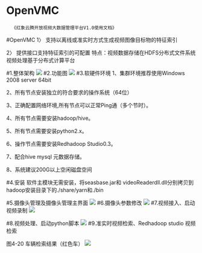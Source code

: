 # OpenVMC
      《红象云腾开放视频大数据管理平台V1.0使用文档》

#OpenVMC
1〉 支持以离线或准实时方式生成视频图像目标物的特征索引

2〉 提供接口支持特征索引的可配置
特点：视频数据存储在HDFS分布式文件系统
      视频处理基于分布式计算平台
      
#1.整体架构
![](https://raw.githubusercontent.com/ChinaOpenVideo/OpenVMC/master/img/%E5%9B%BE%E7%89%871.png)
#2.功能图
![](https://raw.githubusercontent.com/ChinaOpenVideo/OpenVMC/master/img/%E5%9B%BE%E7%89%872.png)
#3.软硬件环境
1、集群环境推荐使用Windows 2008 server 64bit

2、所有节点安装独立的符合要求的操作系统（64位）

3、正确配置网络环境,所有节点可以正常Ping通（多个节时）。

4、所有节点需要安装hadoop/hive。

5、所有节点需要安装python2.x。

6、操作节点需要安装Redhadoop Studio0.3。

7、配合hive mysql 元数据存储。

8、系统建议200G以上空闲磁盘空间

#4.安装
软件主模块无需安装，将seasbase.jar和 videoReaderdll.dll分别拷贝到hadoop安装目录下的./share/yarn和./bin

#5.摄像头管理及摄像头管理主界面
![](https://raw.githubusercontent.com/ChinaOpenVideo/OpenVMC/master/img/%E5%9B%BE%E7%89%873.png)
#6.摄像头参数修改
![](https://raw.githubusercontent.com/ChinaOpenVideo/OpenVMC/master/img/%E5%9B%BE%E7%89%874.png)
#7.视频接入、启动视频录制
![](https://raw.githubusercontent.com/ChinaOpenVideo/OpenVMC/master/img/%E5%9B%BE%E7%89%875.png)

#8.视频处理、启动python脚本
![](https://raw.githubusercontent.com/ChinaOpenVideo/OpenVMC/master/img/%E5%9B%BE%E7%89%876.png)
#9.准实时视频检索、Redhadoop studio 视频检索

图4-20 车辆检索结果（红色车）
![](https://raw.githubusercontent.com/ChinaOpenVideo/OpenVMC/master/img/%E5%9B%BE%E7%89%877.png)


